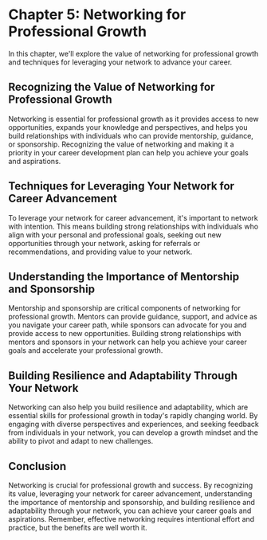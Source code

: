 Chapter 5: Networking for Professional Growth
=============================================

In this chapter, we'll explore the value of networking for professional growth and techniques for leveraging your network to advance your career.

Recognizing the Value of Networking for Professional Growth
-----------------------------------------------------------

Networking is essential for professional growth as it provides access to new opportunities, expands your knowledge and perspectives, and helps you build relationships with individuals who can provide mentorship, guidance, or sponsorship. Recognizing the value of networking and making it a priority in your career development plan can help you achieve your goals and aspirations.

Techniques for Leveraging Your Network for Career Advancement
-------------------------------------------------------------

To leverage your network for career advancement, it's important to network with intention. This means building strong relationships with individuals who align with your personal and professional goals, seeking out new opportunities through your network, asking for referrals or recommendations, and providing value to your network.

Understanding the Importance of Mentorship and Sponsorship
----------------------------------------------------------

Mentorship and sponsorship are critical components of networking for professional growth. Mentors can provide guidance, support, and advice as you navigate your career path, while sponsors can advocate for you and provide access to new opportunities. Building strong relationships with mentors and sponsors in your network can help you achieve your career goals and accelerate your professional growth.

Building Resilience and Adaptability Through Your Network
---------------------------------------------------------

Networking can also help you build resilience and adaptability, which are essential skills for professional growth in today's rapidly changing world. By engaging with diverse perspectives and experiences, and seeking feedback from individuals in your network, you can develop a growth mindset and the ability to pivot and adapt to new challenges.

Conclusion
----------

Networking is crucial for professional growth and success. By recognizing its value, leveraging your network for career advancement, understanding the importance of mentorship and sponsorship, and building resilience and adaptability through your network, you can achieve your career goals and aspirations. Remember, effective networking requires intentional effort and practice, but the benefits are well worth it.
